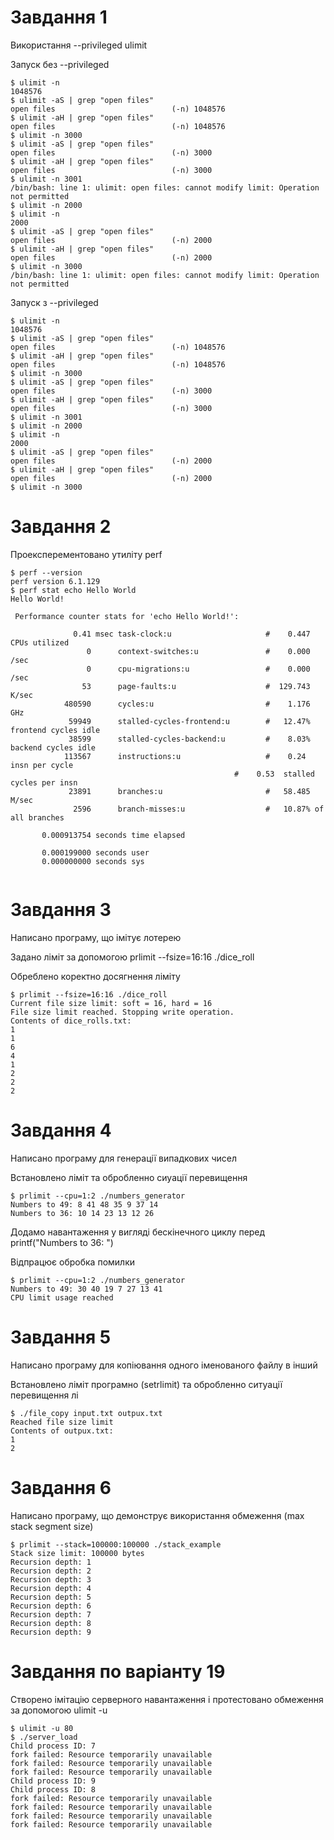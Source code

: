# Завдання 1

Використання --privileged ulimit

Запуск без --privileged

```shell
$ ulimit -n
1048576
$ ulimit -aS | grep "open files"
open files                          (-n) 1048576
$ ulimit -aH | grep "open files"
open files                          (-n) 1048576
$ ulimit -n 3000
$ ulimit -aS | grep "open files"
open files                          (-n) 3000
$ ulimit -aH | grep "open files"
open files                          (-n) 3000
$ ulimit -n 3001
/bin/bash: line 1: ulimit: open files: cannot modify limit: Operation not permitted
$ ulimit -n 2000
$ ulimit -n
2000
$ ulimit -aS | grep "open files"
open files                          (-n) 2000
$ ulimit -aH | grep "open files"
open files                          (-n) 2000
$ ulimit -n 3000
/bin/bash: line 1: ulimit: open files: cannot modify limit: Operation not permitted
```

Запуск з --privileged

```shell
$ ulimit -n
1048576
$ ulimit -aS | grep "open files"
open files                          (-n) 1048576
$ ulimit -aH | grep "open files"
open files                          (-n) 1048576
$ ulimit -n 3000
$ ulimit -aS | grep "open files"
open files                          (-n) 3000
$ ulimit -aH | grep "open files"
open files                          (-n) 3000
$ ulimit -n 3001
$ ulimit -n 2000
$ ulimit -n
2000
$ ulimit -aS | grep "open files"
open files                          (-n) 2000
$ ulimit -aH | grep "open files"
open files                          (-n) 2000
$ ulimit -n 3000
```

# Завдання 2

Проексперементовано утиліту perf

```shell
$ perf --version
perf version 6.1.129
$ perf stat echo Hello World
Hello World!

 Performance counter stats for 'echo Hello World!':

              0.41 msec task-clock:u                     #    0.447 CPUs utilized
                 0      context-switches:u               #    0.000 /sec
                 0      cpu-migrations:u                 #    0.000 /sec
                53      page-faults:u                    #  129.743 K/sec
            480590      cycles:u                         #    1.176 GHz
             59949      stalled-cycles-frontend:u        #   12.47% frontend cycles idle   
             38599      stalled-cycles-backend:u         #    8.03% backend cycles idle    
            113567      instructions:u                   #    0.24  insn per cycle
                                                  #    0.53  stalled cycles per insn
             23891      branches:u                       #   58.485 M/sec
              2596      branch-misses:u                  #   10.87% of all branches

       0.000913754 seconds time elapsed

       0.000199000 seconds user
       0.000000000 seconds sys


```

# Завдання 3

Написано програму, що імітує лотерею

Задано ліміт за допомогою prlimit --fsize=16:16 ./dice_roll

Обреблено коректно досягнення ліміту

```shell
$ prlimit --fsize=16:16 ./dice_roll
Current file size limit: soft = 16, hard = 16
File size limit reached. Stopping write operation.
Contents of dice_rolls.txt:
1
1
6
4
1
2
2
2
```

# Завдання 4

Написано програму для генерації випадкових чисел

Встановлено ліміт та обробленно сиуації перевищення

```shell
$ prlimit --cpu=1:2 ./numbers_generator
Numbers to 49: 8 41 48 35 9 37 14
Numbers to 36: 10 14 23 13 12 26
```

Додамо навантаження у вигляді бескінечного циклу перед printf("Numbers to 36: ")

Відпрацює обробка помилки

```shell
$ prlimit --cpu=1:2 ./numbers_generator
Numbers to 49: 30 40 19 7 27 13 41
CPU limit usage reached
```

# Завдання 5

Написано програму для копіювання одного іменованого файлу в інший

Встановлено ліміт програмно (setrlimit) та обробленно ситуації перевищення лі

```shell
$ ./file_copy input.txt outpux.txt
Reached file size limit
Contents of outpux.txt:
1
2
```

# Завдання 6

Написано програму, що демонструє використання обмеження (max stack segment size)

```shell
$ prlimit --stack=100000:100000 ./stack_example
Stack size limit: 100000 bytes
Recursion depth: 1
Recursion depth: 2
Recursion depth: 3
Recursion depth: 4
Recursion depth: 5
Recursion depth: 6
Recursion depth: 7
Recursion depth: 8
Recursion depth: 9
```

# Завдання по варіанту 19

Створено імітацію серверного навантаження і протестовано обмеження за допомогою ulimit -u

```shell
$ ulimit -u 80
$ ./server_load
Child process ID: 7
fork failed: Resource temporarily unavailable
fork failed: Resource temporarily unavailable
fork failed: Resource temporarily unavailable
Child process ID: 9
Child process ID: 8
fork failed: Resource temporarily unavailable
fork failed: Resource temporarily unavailable
fork failed: Resource temporarily unavailable
fork failed: Resource temporarily unavailable
```